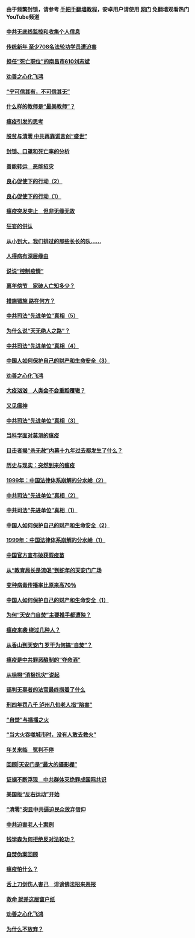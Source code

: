 #### 由于频繁封锁，请参考 [手把手翻墙教程](https://github.com/gfw-breaker/guides/wiki/)，安卓用户请使用 [网门](https://github.com/gfw-breaker/nogfw/blob/master/dl.md?t=03150900) 免翻墙观看热门YouTube频道 

#### [中共无底线监控和收集个人信息](../pages/19/422039.md?t=03150900) 

#### [传统新年 至少708名法轮功学员遭迫害](../pages/19/421946.md?t=03150900) 

#### [担任“死亡职位”的南昌市610刘志斌](../pages/19/421957.md?t=03150900) 

#### [劝善之心化飞鸿](../pages/19/421164.md?t=03150900) 

#### [“宁可信其有，不可信其无”](../pages/19/421691.md?t=03150900) 

#### [什么样的教师是“最美教师”？](../pages/19/421755.md?t=03150900) 

#### [瘟疫引发的思考](../pages/19/421594.md?t=03150900) 

#### [脱贫与清零 中共再靠谎言创“盛世”](../pages/19/421590.md?t=03150900) 

#### [封锁、口罩和死亡率的分析](../pages/19/421495.md?t=03150900) 

#### [善能转运　恶能招灾](../pages/19/421334.md?t=03150900) 

#### [良心促使下的行动（2）](../pages/19/421361.md?t=03150900) 

#### [良心促使下的行动（1）](../pages/19/421302.md?t=03150900) 

#### [瘟疫突发突止　但非无缘无故](../pages/19/421281.md?t=03150900) 

#### [狂妄的供认](../pages/19/421199.md?t=03150900) 

#### [从小到大，我们排过的那些长长的队……](../pages/19/421243.md?t=03150900) 

#### [人得病有深层缘由](../pages/19/420864.md?t=03150900) 

#### [说说“控制疫情”](../pages/19/420831.md?t=03150900) 

#### [离年傍节　家破人亡知多少？](../pages/19/420563.md?t=03150900) 

#### [措施错施  路在何方？](../pages/19/420076.md?t=03150900) 

#### [中共司法“先进单位”真相（5）](../pages/19/419453.md?t=03150900) 

#### [为什么说“天无绝人之路”？](../pages/19/419618.md?t=03150900) 

#### [中共司法“先进单位”真相（4）](../pages/19/419452.md?t=03150900) 

#### [中国人如何保护自己的财产和生命安全（3）](../pages/19/419405.md?t=03150900) 

#### [劝善之心化飞鸿](../pages/19/418758.md?t=03150900) 

#### [大疫汹汹　人类会不会重蹈覆辙？](../pages/19/419691.md?t=03150900) 

#### [又见瘟神](../pages/19/419225.md?t=03150900) 

#### [中共司法“先进单位”真相（3）](../pages/19/419451.md?t=03150900) 

#### [当科学面对莫测的瘟疫](../pages/19/419625.md?t=03150900) 

#### [目击者揭“杀无赦”内幕十九年过去都发生了什么？](../pages/19/419617.md?t=03150900) 

#### [历史与现实：突然到来的瘟疫](../pages/19/419619.md?t=03150900) 

#### [1999年：中国法律体系崩解的分水岭（2）](../pages/19/419455.md?t=03150900) 

#### [中共司法“先进单位”真相（2）](../pages/19/419450.md?t=03150900) 

#### [中共司法“先进单位”真相（1）](../pages/19/419449.md?t=03150900) 

#### [中国人如何保护自己的财产和生命安全（2）](../pages/19/419404.md?t=03150900) 

#### [1999年：中国法律体系崩解的分水岭（1）](../pages/19/419454.md?t=03150900) 

#### [中国官方宣布破获假疫苗](../pages/19/419504.md?t=03150900) 

#### [从“教育局长是流氓”到蛇年的天安门广场](../pages/19/419470.md?t=03150900) 

#### [变种病毒传播率比原来高70％](../pages/19/419456.md?t=03150900) 

#### [中国人如何保护自己的财产和生命安全（1）](../pages/19/419403.md?t=03150900) 

#### [为何“天安门自焚”主要推手都遭殃？](../pages/19/419348.md?t=03150900) 

#### [瘟疫来袭 绕过几种人？](../pages/19/419349.md?t=03150900) 

#### [从香山到天安门 罗干为何搞“自焚”？](../pages/19/419270.md?t=03150900) 

#### [瘟疫是中共罪恶酿制的“夺命酒”](../pages/19/419223.md?t=03150900) 

#### [从徐栩“消极抗灾”说起](../pages/19/419224.md?t=03150900) 

#### [诬判无辜者的法官最终捞着了什么](../pages/19/419268.md?t=03150900) 

#### [刑四年罚八千 泸州八旬老人指“陷害”](../pages/19/419232.md?t=03150900) 

#### [“自焚”与插播之火](../pages/19/419226.md?t=03150900) 

#### [“当大火吞噬城市时，没有人敢去救火”](../pages/19/419077.md?t=03150900) 

#### [年关来临　冤判不停](../pages/19/419093.md?t=03150900) 

#### [回顾|天安门是“最大的摄影棚”](../pages/19/380866.md?t=03150900) 

#### [证据不断浮现　中共群体灭绝罪成国际共识](../pages/19/419031.md?t=03150900) 

#### [美国版“反右运动”开始](../pages/19/419030.md?t=03150900) 

#### [“清零”突显中共逼迫民众放弃信仰](../pages/19/418995.md?t=03150900) 

#### [中共迫害老人十案例](../pages/19/418831.md?t=03150900) 

#### [钱学森为何拒绝反对法轮功？](../pages/19/418905.md?t=03150900) 

#### [自焚伪案回顾](../pages/19/418799.md?t=03150900) 

#### [瘟疫怕什么？](../pages/19/418800.md?t=03150900) 

#### [舌上刀剑伤人害己　诽谤佛法招来恶报](../pages/19/418731.md?t=03150900) 

#### [救命 就差这层窗户纸](../pages/19/418706.md?t=03150900) 

#### [劝善之心化飞鸿](../pages/19/416766.md?t=03150900) 

#### [为什么不放弃？](../pages/19/418691.md?t=03150900) 

